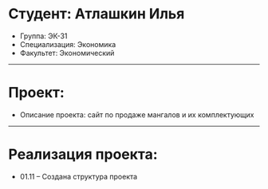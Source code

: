 # Студент: Атлашкин Илья

- Группа: ЭК-31
- Специализация: Экономика
- Факультет: Экономический

---

# Проект:

- Описание проекта: сайт по продаже мангалов и их комплектующих

---

# Реализация проекта:

- 01.11 – Создана структура проекта
